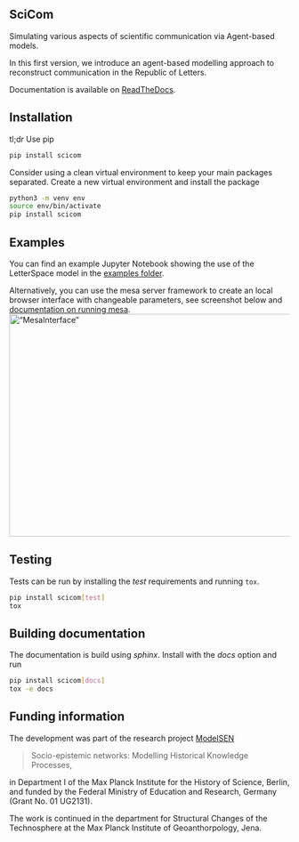 ## SciCom

Simulating various aspects of scientific communication via Agent-based models.

In this first version, we introduce an agent-based modelling approach to reconstruct communication in
the Republic of Letters.

Documentation is available on [ReadTheDocs](https://scientificcommunication.readthedocs.io).

## Installation

tl;dr Use pip

~~~bash
pip install scicom
~~~

Consider using a clean virtual environment to keep your main packages separated.
Create a new virtual environment and install the package

~~~bash
python3 -m venv env
source env/bin/activate
pip install scicom
~~~

## Examples

You can find an example Jupyter Notebook showing the use of the LetterSpace model in the [examples folder](./examples/RunModel.ipynb). 

Alternatively, you can use the mesa server framework to create an local browser interface with changeable parameters, 
see screenshot below and [documentation on running mesa](./docs/usingmesa.rst).
<img src="./docs/HistoricalLetters.png" alt= “MesaInterface” width="800" height="400">


## Testing

Tests can be run by installing the _test_ requirements and running `tox`.

~~~bash
pip install scicom[test]
tox
~~~

## Building documentation

The documentation is build using _sphinx_. Install with the _docs_ option and run

~~~bash
pip install scicom[docs]
tox -e docs
~~~

## Funding information

The development was part of the research project [ModelSEN](https://modelsen.mpiwg-berlin.mpg.de)

> Socio-epistemic networks: Modelling Historical Knowledge Processes,

in Department I of the Max Planck Institute for the History of Science, Berlin,
and funded by the Federal Ministry of Education and Research, Germany (Grant No. 01 UG2131).

The work is continued in the department for Structural Changes of the Technosphere
at the Max Planck Institute of Geoanthorpology, Jena.
